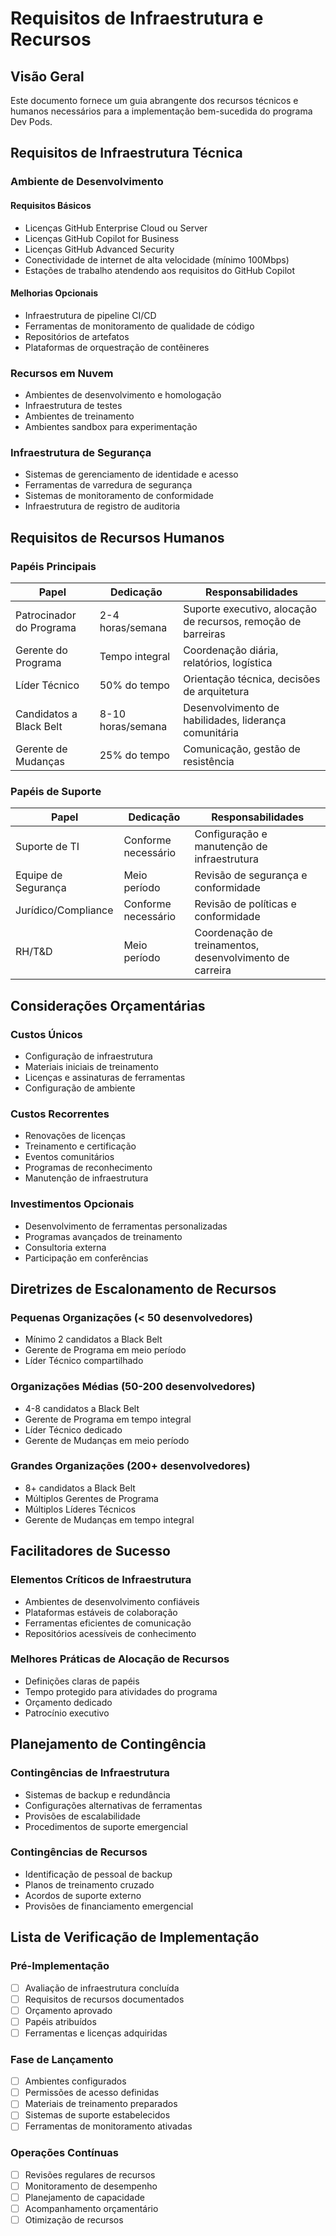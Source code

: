 # Requisitos de Infraestrutura e Recursos

## Visão Geral

Este documento fornece um guia abrangente dos recursos técnicos e humanos necessários para a implementação bem-sucedida do programa Dev Pods.

## Requisitos de Infraestrutura Técnica

### Ambiente de Desenvolvimento

#### Requisitos Básicos
- Licenças GitHub Enterprise Cloud ou Server
- Licenças GitHub Copilot for Business
- Licenças GitHub Advanced Security
- Conectividade de internet de alta velocidade (mínimo 100Mbps)
- Estações de trabalho atendendo aos requisitos do GitHub Copilot

#### Melhorias Opcionais
- Infraestrutura de pipeline CI/CD
- Ferramentas de monitoramento de qualidade de código
- Repositórios de artefatos
- Plataformas de orquestração de contêineres

### Recursos em Nuvem
- Ambientes de desenvolvimento e homologação
- Infraestrutura de testes
- Ambientes de treinamento
- Ambientes sandbox para experimentação

### Infraestrutura de Segurança
- Sistemas de gerenciamento de identidade e acesso
- Ferramentas de varredura de segurança
- Sistemas de monitoramento de conformidade
- Infraestrutura de registro de auditoria

## Requisitos de Recursos Humanos

### Papéis Principais

| Papel | Dedicação | Responsabilidades |
|-------|-----------|------------------|
| Patrocinador do Programa | 2-4 horas/semana | Suporte executivo, alocação de recursos, remoção de barreiras |
| Gerente do Programa | Tempo integral | Coordenação diária, relatórios, logística |
| Líder Técnico | 50% do tempo | Orientação técnica, decisões de arquitetura |
| Candidatos a Black Belt | 8-10 horas/semana | Desenvolvimento de habilidades, liderança comunitária |
| Gerente de Mudanças | 25% do tempo | Comunicação, gestão de resistência |

### Papéis de Suporte

| Papel | Dedicação | Responsabilidades |
|-------|-----------|------------------|
| Suporte de TI | Conforme necessário | Configuração e manutenção de infraestrutura |
| Equipe de Segurança | Meio período | Revisão de segurança e conformidade |
| Jurídico/Compliance | Conforme necessário | Revisão de políticas e conformidade |
| RH/T&D | Meio período | Coordenação de treinamentos, desenvolvimento de carreira |

## Considerações Orçamentárias

### Custos Únicos
- Configuração de infraestrutura
- Materiais iniciais de treinamento
- Licenças e assinaturas de ferramentas
- Configuração de ambiente

### Custos Recorrentes
- Renovações de licenças
- Treinamento e certificação
- Eventos comunitários
- Programas de reconhecimento
- Manutenção de infraestrutura

### Investimentos Opcionais
- Desenvolvimento de ferramentas personalizadas
- Programas avançados de treinamento
- Consultoria externa
- Participação em conferências

## Diretrizes de Escalonamento de Recursos

### Pequenas Organizações (< 50 desenvolvedores)
- Mínimo 2 candidatos a Black Belt
- Gerente de Programa em meio período
- Líder Técnico compartilhado

### Organizações Médias (50-200 desenvolvedores)
- 4-8 candidatos a Black Belt
- Gerente de Programa em tempo integral
- Líder Técnico dedicado
- Gerente de Mudanças em meio período

### Grandes Organizações (200+ desenvolvedores)
- 8+ candidatos a Black Belt
- Múltiplos Gerentes de Programa
- Múltiplos Líderes Técnicos
- Gerente de Mudanças em tempo integral

## Facilitadores de Sucesso

### Elementos Críticos de Infraestrutura
- Ambientes de desenvolvimento confiáveis
- Plataformas estáveis de colaboração
- Ferramentas eficientes de comunicação
- Repositórios acessíveis de conhecimento

### Melhores Práticas de Alocação de Recursos
- Definições claras de papéis
- Tempo protegido para atividades do programa
- Orçamento dedicado
- Patrocínio executivo

## Planejamento de Contingência

### Contingências de Infraestrutura
- Sistemas de backup e redundância
- Configurações alternativas de ferramentas
- Provisões de escalabilidade
- Procedimentos de suporte emergencial

### Contingências de Recursos
- Identificação de pessoal de backup
- Planos de treinamento cruzado
- Acordos de suporte externo
- Provisões de financiamento emergencial

## Lista de Verificação de Implementação

### Pré-Implementação
- [ ] Avaliação de infraestrutura concluída
- [ ] Requisitos de recursos documentados
- [ ] Orçamento aprovado
- [ ] Papéis atribuídos
- [ ] Ferramentas e licenças adquiridas

### Fase de Lançamento
- [ ] Ambientes configurados
- [ ] Permissões de acesso definidas
- [ ] Materiais de treinamento preparados
- [ ] Sistemas de suporte estabelecidos
- [ ] Ferramentas de monitoramento ativadas

### Operações Contínuas
- [ ] Revisões regulares de recursos
- [ ] Monitoramento de desempenho
- [ ] Planejamento de capacidade
- [ ] Acompanhamento orçamentário
- [ ] Otimização de recursos